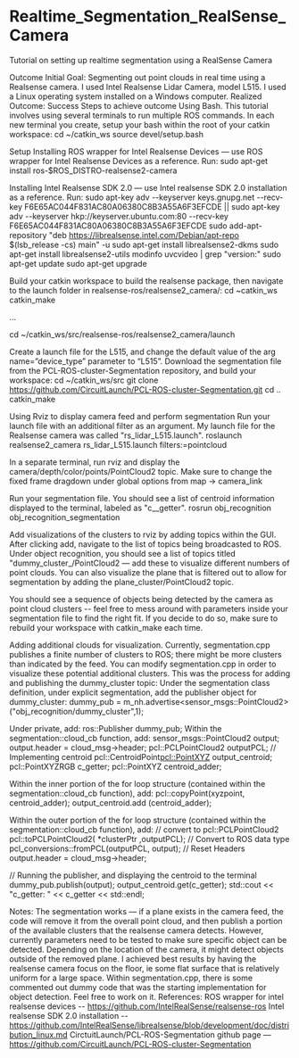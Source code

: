 # Realtime_Segmentation_RealSense_Camera
Tutorial on setting up realtime segmentation using a RealSense Camera

Outcome
Initial Goal: Segmenting out point clouds in real time using a Realsense camera. I used Intel Realsense Lidar Camera, model L515. I used a Linux operating system installed on a Windows computer.
Realized Outcome: Success
Steps to achieve outcome
Using Bash. This tutorial involves using several terminals to run multiple ROS commands. In each new terminal you create, setup your bash within the root of your catkin workspace:
cd ~/catkin_ws
source devel/setup.bash


Setup
Installing ROS wrapper for Intel Realsense Devices — use ROS wrapper for Intel Realsense Devices as a reference. Run:
 sudo apt-get install ros-$ROS_DISTRO-realsense2-camera

Installing Intel Realsense SDK 2.0 — use Intel realsense SDK 2.0 installation as a reference. Run:
sudo apt-key adv --keyserver keys.gnupg.net --recv-key     F6E65AC044F831AC80A06380C8B3A55A6F3EFCDE || sudo apt-key adv --keyserver hkp://keyserver.ubuntu.com:80 --recv-key F6E65AC044F831AC80A06380C8B3A55A6F3EFCDE
sudo add-apt-repository "deb <https://librealsense.intel.com/Debian/apt-repo> $(lsb_release -cs) main" -u
sudo apt-get install librealsense2-dkms
sudo apt-get install librealsense2-utils
modinfo uvcvideo | grep "version:"
sudo apt-get update
sudo apt-get upgrade

Build your catkin workspace to build the realsense package, then navigate to the launch folder in realsense-ros/realsense2_camera/: 
cd ~catkin_ws
catkin_make

...

cd ~/catkin_ws/src/realsense-ros/realsense2_camera/launch

Create a launch file for the L515, and change the default value of the arg name=”device_type” parameter to “L515”.
Download the segmentation file from the PCL-ROS-cluster-Segmentation repository, and build your workspace:
cd ~/catkin_ws/src
git clone <https://github.com/CircuitLaunch/PCL-ROS-cluster-Segmentation.git>
cd ..
catkin_make

Using Rviz to display camera feed and perform segmentation
Run your launch file with an additional filter as an argument. My launch file for the Realsense camera was called "rs_lidar_L515.launch".
 roslaunch realsense2_camera rs_lidar_L515.launch filters:=pointcloud

In a separate terminal, run rviz and display the camera/depth/color/points/PointCloud2 topic. Make sure to change the fixed frame dragdown under global options from map → camera_link


Run your segmentation file. You should see a list of centroid information displayed to the terminal, labeled as "c_<number>_getter".
rosrun obj_recognition obj_recognition_segmentation



Add visualizations of the clusters to rviz by adding topics within the GUI. After clicking add, navigate to the list of topics being broadcasted to ROS. Under object recognition, you should see a list of topics titled "dummy_cluster_<number>/PointCloud2 — add these to visualize different numbers of point clouds. You can also visualize the plane that is filtered out to allow for segmentation by adding the plane_cluster/PointCloud2 topic.

You should see a sequence of objects being detected by the camera as point cloud clusters -- feel free to mess around with parameters inside your segmentation file to find the right fit. If you decide to do so, make sure to rebuild your workspace with catkin_make each time.

 
Adding additional clouds for visualization. Currently, segmentation.cpp publishes a finite number of clusters to ROS; there might be more clusters than indicated by the feed. You can modify segmentation.cpp in order to visualize these potential additional clusters. This was the process for adding and publishing the dummy_cluster topic:
Under the segmentation class definition, under explicit segmentation, add the publisher object for dummy_cluster:
dummy_pub = m_nh.advertise<sensor_msgs::PointCloud2> ("obj_recognition/dummy_cluster",1);

Under private, add:
ros::Publisher dummy_pub;
Within the segmentation::cloud_cb function, add:
sensor_msgs::PointCloud2 output;
output.header = cloud_msg->header;
pcl::PCLPointCloud2 outputPCL;
// Implementing centroid
pcl::CentroidPoint<pcl::PointXYZ> output_centroid;
pcl::PointXYZRGB c_getter;
pcl::PointXYZ centroid_adder;

Within the inner portion of the for loop structure (contained within the segmentation::cloud_cb function), add:
pcl::copyPoint(xyzpoint, centroid_adder);
output_centroid.add (centroid_adder);

Within the outer portion of the for loop structure (contained within the segmentation::cloud_cb function), add:
// convert to pcl::PCLPointCloud2
pcl::toPCLPointCloud2( *clusterPtr ,outputPCL);
// Convert to ROS data type
pcl_conversions::fromPCL(outputPCL, output);
// Reset Headers
output.header = cloud_msg->header;

// Running the publisher, and displaying the centroid to the terminal
dummy_pub.publish(output);
output_centroid.get(c_getter);
std::cout << "c_getter: " << c_getter << std::endl;

Notes:
The segmentation works — if a plane exists in the camera feed, the code will remove it from the overall point cloud, and then publish a portion of the available clusters that the realsense camera detects. However, currently parameters need to be tested to make sure specific object can be detected.
Depending on the location of the camera, it might detect objects outside of the removed plane.
I achieved best results by having the realsense camera focus on the floor, ie some flat surface that is relatively uniform for a large space.
Within segmentation.cpp, there is some commented out dummy code that was the starting implementation for object detection. Feel free to work on it.
References:
ROS wrapper for intel realsense devices -- https://github.com/IntelRealSense/realsense-ros
Intel realsense SDK 2.0 installation -- https://github.com/IntelRealSense/librealsense/blob/development/doc/distribution_linux.md
CirctuitLaunch/PCL-ROS-Segmentation github page — https://github.com/CircuitLaunch/PCL-ROS-cluster-Segmentation

